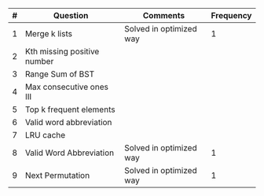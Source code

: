 
| # | Question | Comments | Frequency |
|---|---------|----------|------------|
1 | Merge k lists             	| Solved in optimized way | 1
2 | Kth missing positive number 	| 
3 | Range Sum of BST			    |
4 | Max consecutive ones III		|
5 | Top k frequent elements		|
6 | Valid word abbreviation 		|
7 | LRU cache					    |
8 | Valid Word Abbreviation		| Solved in optimized way | 1
9 | Next Permutation | Solved in optimized way | 1
